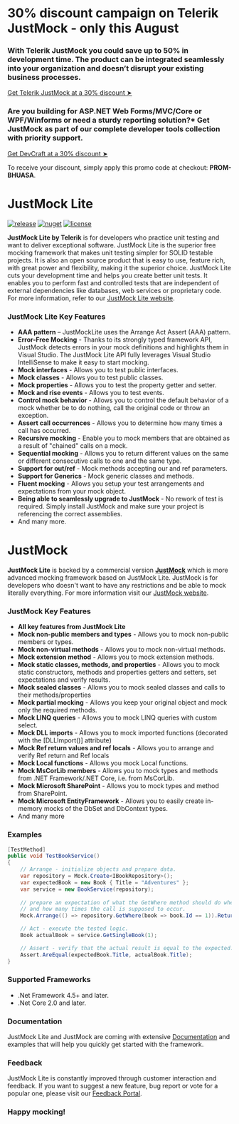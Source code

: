 30% discount campaign on Telerik JustMock - only this August
===

### With **Telerik JustMock you could save up to 50% in development time**. The product can be integrated seamlessly into your organization and doesn’t disrupt your existing business processes. 
[ Get Telerik JustMock at a 30% discount  ➤](https://store.progress.com/configure-purchase?utm_medium=external-website&utm_source=github&skuId=6443&coupon=prom-bhuasa&utm_campaign=devcraft-promo-aug2020-kui-mals&elqTrackId=88d9d9ae237948c5baa01fb48bee2c06&elq=55a98f35fdfa42d5ab65f5c85ce41772&elqaid=21974&elqat=1&elqCampaignId=)

### Are you building for **ASP.NET Web Forms/MVC/Core or WPF/Winforms or need a sturdy reporting solution?*** Get JustMock as part of our complete developer tools collection with priority support. 
[ Get DevCraft at a 30% discount  ➤](https://store.progress.com/configure-purchase?utm_medium=external-website&utm_source=github&skuId=6127&coupon=prom-bhuasa&utm_campaign=devcraft-promo-aug2020-kui-mals&elqTrackId=88d9d9ae237948c5baa01fb48bee2c06&elq=55a98f35fdfa42d5ab65f5c85ce41772&elqaid=21974&elqat=1&elqCampaignId=)

To receive your discount, simply apply this promo code at checkout: **PROM-BHUASA**.

JustMock Lite
===

[![release](https://img.shields.io/badge/release-R2%20SP1%202020-blue.svg)](https://www.nuget.org/packages/JustMock/)
[![nuget](https://img.shields.io/nuget/v/JustMock.svg?label=nuget)](https://www.nuget.org/packages/JustMock/)
[![license](https://img.shields.io/badge/license-Apache%202.0-blue.svg)](https://github.com/telerik/JustMockLite/blob/master/LICENSE/)

**JustMock Lite by Telerik** is for developers who practice unit testing and want to deliver exceptional software. JustMock Lite is the superior free mocking framework that makes unit testing simpler for SOLID testable projects. It is also an open source product that is easy to use, feature rich, with great power and flexibility, making it the superior choice. JustMock Lite cuts your development time and helps you create better unit tests. It enables you to perform fast and controlled tests that are independent of external dependencies like databases, web services or proprietary code. For more information, refer to our <a href="http://www.telerik.com/justmock/free-mocking" target="_blank">JustMock Lite website</a>.

### JustMock Lite Key Features
- **AAA pattern** – JustMockLite uses the Arrange Act Assert (AAA) pattern.
- **Error-Free Mocking** - Thanks to its strongly typed framework API, JustMock detects errors in your mock definitions and highlights them in Visual Studio. The JustMock Lite API fully leverages Visual Studio IntelliSense to make it easy to start mocking.
- **Mock interfaces** - Allows you to test public interfaces.
- **Mock classes** - Allows you to test public classes.
- **Mock properties** - Allows you to test the property getter and setter.
- **Mock and rise events** - Allows you to test events.
- **Control mock behavior** - Allows you to control the default behavior of a mock whether be to do nothing, call the original code or throw an exception.
- **Assert call occurrences** - Allows you to determine how many times a call has occurred.
- **Recursive mocking** - Еnable you to mock members that are obtained as a result of "chained" calls on a mock.
- **Sequential mocking** - Allows you to return different values on the same or different consecutive calls to one and the same type.
- **Support for out/ref** - Mock methods accepting our and ref parameters.
- **Support for Generics** - Mock generic classes and methods.
- **Fluent mocking** - Allows you setup your test arrangements and expectations from your mock object.
- **Being able to seamlessly upgrade to JustMock** - No rework of test is required. Simply install JustMock and make sure your project is referencing the correct assemblies.
- And many more.

JustMock
===

**JustMock Lite** is backed by a commercial version **[JustMock](https://www.telerik.com/products/mocking.aspx)** which is more advanced mocking framework based on JustMock Lite. JustMock is for developers who doesn't want to have any restrictions and be able to mock literally everything. For more information visit our [JustMock website](https://www.telerik.com/products/mocking.aspx).

### JustMock Key Features
- **All key features from JustMock Lite**
- **Mock non-public members and types** - Allows you to mock non-public members or types.
- **Mock non-virtual methods** - Allows you to mock non-virtual methods.
- **Mock extension method** - Allows you to mock extension methods.
- **Mock static classes, methods, and properties** - Allows you to mock static constructors, methods and properties getters and setters, set expectations and verify results.
- **Mock sealed classes** - Allows you to mock sealed classes and calls to their methods/properties
- **Mock partial mocking** - Allows you keep your original object and mock only the required methods.
- **Mock LINQ queries** - Allows you to mock LINQ queries with custom select.
- **Mock DLL imports** - Allows you to mock imported functions (decorated with the [DLLImport()] attribute)
- **Mock Ref return values and ref locals** - Allows you to arrange and verify Ref return and Ref locals
- **Mock Local functions** - Allows you mock Local functions.
- **Mock MsCorLib members** - Allows you to mock types and methods from .NET Framework/.NET Core, i.e. from MsCorLib.
- **Mock Microsoft SharePoint** - Allows you to mock types and method from SharePoint.
- **Mock Microsoft EntityFramework** - Allows you to easily create in-memory mocks of the DbSet and DbContext types.
- And many more

### Examples

```csharp
[TestMethod]
public void TestBookService()
{
    // Arrange - initialize objects and prepare data.
    var repository = Mock.Create<IBookRepository>();
    var expectedBook = new Book { Title = "Adventures" };
    var service = new BookService(repository);
    
    // prepare an expectation of what the GetWhere method should do when called with the specified parameters
    // and how many times the call is supposed to occur.
    Mock.Arrange(() => repository.GetWhere(book => book.Id == 1)).Returns(expectedBook).OccursOnce();

    // Act - execute the tested logic.
    Book actualBook = service.GetSingleBook(1);

    // Assert - verify that the actual result is equal to the expected.
    Assert.AreEqual(expectedBook.Title, actualBook.Title);
}
```

### Supported Frameworks
- .Net Framework 4.5+ and later.
- .Net Core 2.0 and later.

### Documentation
JustMock Lite and JustMock are coming with extensive <a href="http://docs.telerik.com/devtools/justmock/introduction.html" target="_blank">Documentation</a> and examples that will help you quickly get started with the framework.

### Feedback
JustMock Lite is constantly improved through customer interaction and feedback. If you want to suggest a new feature, bug report or vote for a popular one, please visit our <a href="https://feedback.telerik.com/Project/105" target="_blank">Feedback Portal</a>.


### Happy mocking!
